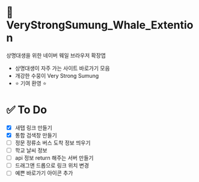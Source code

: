 # 🐳 VeryStrongSumung_Whale_Extention

상명대생을 위한 네이버 웨일 브라우저 확장앱
* 상명대생이 자주 가는 사이트 바로가기 모음
* 개강한 수뭉이 Very Strong Sumung
* ⭐ 기여 환영 ⭐

# ✅ To Do

- [x] 새탭 링크 만들기
- [x] 통합 검색창 만들기
- [ ] 정문 정류소 버스 도착 정보 띄우기
- [ ] 학교 날씨 정보
- [ ] api 정보 return 해주는 서버 만들기
- [ ] 드래그앤 드롭으로 링크 위치 변경
- [ ] 예쁜 바로가기 아이콘 추가
